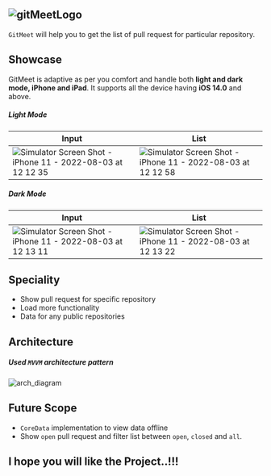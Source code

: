


![gitMeetLogo](https://user-images.githubusercontent.com/11850361/182540678-02f2826b-5afb-4cc9-85e6-26d68c89675b.png)
---
`GitMeet` will help you to get the list of pull request for particular repository.

## Showcase
GitMeet is adaptive as per you comfort and handle both **light and dark mode, iPhone and iPad**. It supports all the device having **iOS 14.0** and above.
##### Light Mode
|             Input             |                       List                        |
|-------------------------------|---------------------------------------------------|
|![Simulator Screen Shot - iPhone 11 - 2022-08-03 at 12 12 35](https://user-images.githubusercontent.com/11850361/182543255-ade54881-5e7d-47a1-975d-e222e277e413.png)|![Simulator Screen Shot - iPhone 11 - 2022-08-03 at 12 12 58](https://user-images.githubusercontent.com/11850361/182542002-954a89d9-84bb-45c0-97f1-5cc2bf9d0292.png)|

##### Dark Mode
|             Input             |                   List                            |
|-------------------------------|---------------------------------------------------|
|![Simulator Screen Shot - iPhone 11 - 2022-08-03 at 12 13 11](https://user-images.githubusercontent.com/11850361/182542327-0ceb59a3-47db-4178-abea-d11f4c9f8f02.png)|![Simulator Screen Shot - iPhone 11 - 2022-08-03 at 12 13 22](https://user-images.githubusercontent.com/11850361/182542375-0ca72870-335d-4157-badb-3ac31e7c73f4.png)|

## Speciality
- Show pull request for specific repository
- Load more functionality
- Data for any public repositories  

## Architecture
##### Used `MVVM` architecture pattern

![arch_diagram](https://user-images.githubusercontent.com/11850361/182552880-eefdc431-455b-423b-b930-8d11aa411144.svg)

## Future Scope
- `CoreData` implementation to view data offline 
- Show `open` pull request and filter list between `open`, `closed` and `all`.
    
## I hope you will like the Project..!!!

